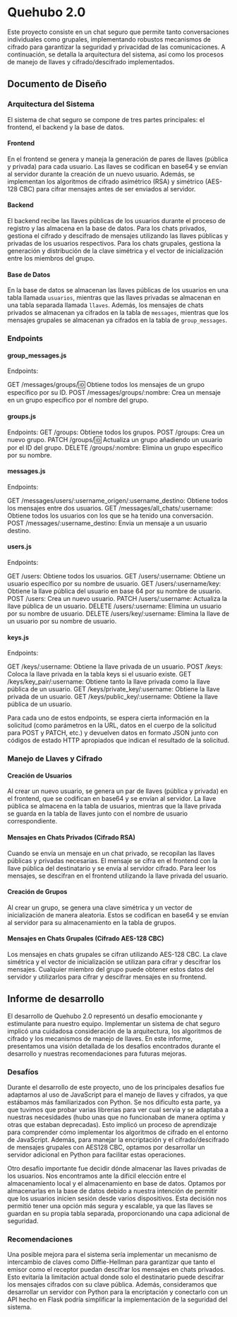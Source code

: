 # Quehubo 2.0

Este proyecto consiste en un chat seguro que permite tanto conversaciones individuales como grupales, implementando robustos mecanismos de cifrado para garantizar la seguridad y privacidad de las comunicaciones. A continuación, se detalla la arquitectura del sistema, así como los procesos de manejo de llaves y cifrado/descifrado implementados.

## Documento de Diseño 

### Arquitectura del Sistema

El sistema de chat seguro se compone de tres partes principales: el frontend, el backend y la base de datos.

#### Frontend

En el frontend se genera y maneja la generación de pares de llaves (pública y privada) para cada usuario. Las llaves se codifican en base64 y se envían al servidor durante la creación de un nuevo usuario. Además, se implementan los algoritmos de cifrado asimétrico (RSA) y simétrico (AES-128 CBC) para cifrar mensajes antes de ser enviados al servidor.

#### Backend

El backend recibe las llaves públicas de los usuarios durante el proceso de registro y las almacena en la base de datos. Para los chats privados, gestiona el cifrado y descifrado de mensajes utilizando las llaves públicas y privadas de los usuarios respectivos. Para los chats grupales, gestiona la generación y distribución de la clave simétrica y el vector de inicialización entre los miembros del grupo.

#### Base de Datos

En la base de datos se almacenan las llaves públicas de los usuarios en una tabla llamada `usuarios`, mientras que las llaves privadas se almacenan en una tabla separada llamada `llaves`. Además, los mensajes de chats privados se almacenan ya cifrados en la tabla de `messages`, mientras que los mensajes grupales se almacenan ya cifrados en la tabla de `group_messages`.

### Endpoints

#### group_messages.js
Endpoints:

GET /messages/groups/:id: Obtiene todos los mensajes de un grupo específico por su ID.
POST /messages/groups/:nombre: Crea un mensaje en un grupo específico por el nombre del grupo.

#### groups.js

Endpoints:
GET /groups: Obtiene todos los grupos.
POST /groups: Crea un nuevo grupo.
PATCH /groups/:id: Actualiza un grupo añadiendo un usuario por el ID del grupo.
DELETE /groups/:nombre: Elimina un grupo específico por su nombre.

#### messages.js
Endpoints:

GET /messages/users/:username_origen/:username_destino: Obtiene todos los mensajes entre dos usuarios.
GET /messages/all_chats/:username: Obtiene todos los usuarios con los que se ha tenido una conversación.
POST /messages/:username_destino: Envia un mensaje a un usuario destino.

#### users.js
Endpoints:

GET /users: Obtiene todos los usuarios.
GET /users/:username: Obtiene un usuario específico por su nombre de usuario.
GET /users/:username/key: Obtiene la llave pública del usuario en base 64 por su nombre de usuario.
POST /users: Crea un nuevo usuario.
PATCH /users/:username: Actualiza la llave pública de un usuario.
DELETE /users/:username: Elimina un usuario por su nombre de usuario.
DELETE /users/key/:username: Elimina la llave de un usuario por su nombre de usuario.

#### keys.js
Endpoints:

GET /keys/:username: Obtiene la llave privada de un usuario.
POST /keys: Coloca la llave privada en la tabla keys si el usuario existe.
GET /keys/key_pair/:username: Obtiene tanto la llave privada como la llave pública de un usuario.
GET /keys/private_key/:username: Obtiene la llave privada de un usuario.
GET /keys/public_key/:username: Obtiene la llave pública de un usuario.

Para cada uno de estos endpoints, se espera cierta información en la solicitud (como parámetros en la URL, datos en el cuerpo de la solicitud para POST y PATCH, etc.) y devuelven datos en formato JSON junto con códigos de estado HTTP apropiados que indican el resultado de la solicitud.

### Manejo de Llaves y Cifrado

#### Creación de Usuarios

Al crear un nuevo usuario, se genera un par de llaves (pública y privada) en el frontend, que se codifican en base64 y se envían al servidor. La llave pública se almacena en la tabla de usuarios, mientras que la llave privada se guarda en la tabla de llaves junto con el nombre de usuario correspondiente.

#### Mensajes en Chats Privados (Cifrado RSA)

Cuando se envía un mensaje en un chat privado, se recopilan las llaves públicas y privadas necesarias. El mensaje se cifra en el frontend con la llave pública del destinatario y se envía al servidor cifrado. Para leer los mensajes, se descifran en el frontend utilizando la llave privada del usuario.

#### Creación de Grupos

Al crear un grupo, se genera una clave simétrica y un vector de inicialización de manera aleatoria. Estos se codifican en base64 y se envían al servidor para su almacenamiento en la tabla de grupos.

#### Mensajes en Chats Grupales (Cifrado AES-128 CBC)

Los mensajes en chats grupales se cifran utilizando AES-128 CBC. La clave simétrica y el vector de inicialización se utilizan para cifrar y descifrar los mensajes. Cualquier miembro del grupo puede obtener estos datos del servidor y utilizarlos para cifrar y descifrar mensajes en su frontend.

## Informe de desarrollo

El desarrollo de Quehubo 2.0 representó un desafío emocionante y estimulante para nuestro equipo. Implementar un sistema de chat seguro implicó una cuidadosa consideración de la arquitectura, los algoritmos de cifrado y los mecanismos de manejo de llaves. En este informe, presentamos una visión detallada de los desafíos encontrados durante el desarrollo y nuestras recomendaciones para futuras mejoras.

### Desafíos

Durante el desarrollo de este proyecto, uno de los principales desafíos fue adaptarnos al uso de JavaScript para el manejo de llaves y cifrados, ya que estábamos más familiarizados con Python. Se nos dificulto esta parte, ya que tuvimos que probar varias librerias para ver cual servia y se adaptaba a nuestras necesidades (hubo unas que no funcionaban de manera optima y otras que estaban deprecadas). Esto implicó un proceso de aprendizaje para comprender cómo implementar los algoritmos de cifrado en el entorno de JavaScript. Además, para manejar la encriptación y el cifrado/descifrado de mensajes grupales con AES128 CBC, optamos por desarrollar un servidor adicional en Python para facilitar estas operaciones.

Otro desafío importante fue decidir dónde almacenar las llaves privadas de los usuarios. Nos encontramos ante la difícil elección entre el almacenamiento local y el almacenamiento en base de datos. Optamos por almacenarlas en la base de datos debido a nuestra intención de permitir que los usuarios inicien sesión desde varios dispositivos. Esta decisión nos permitió tener una opción más segura y escalable, ya que las llaves se guardan en su propia tabla separada, proporcionando una capa adicional de seguridad.

### Recomendaciones

Una posible mejora para el sistema sería implementar un mecanismo de intercambio de claves como Diffie-Hellman para garantizar que tanto el emisor como el receptor puedan descifrar los mensajes en chats privados. Esto evitaría la limitación actual donde solo el destinatario puede descifrar los mensajes cifrados con su clave pública. Además, consideramos que desarrollar un servidor con Python para la encriptación y conectarlo con un API hecho en Flask podría simplificar la implementación de la seguridad del sistema.